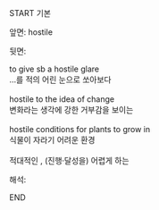 START
기본

앞면:
hostile


뒷면:
<div>to give sb a hostile glare </div><div><div>…를 적의 어린 눈으로 쏘아보다</div></div><div><br></div><div><div>hostile to the idea of change </div><div><div>변화라는 생각에 강한 거부감을 보이는</div></div></div><div><br></div><div><div>hostile conditions for plants to grow in </div><div><div>식물이 자라기 어려운 환경</div></div></div><div><br></div>적대적인 , (진행·달성을) 어렵게 하는<br>


해석:

END